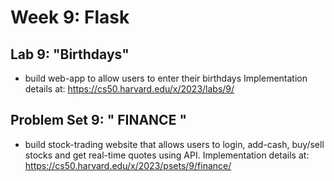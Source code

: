 # Week 9: Flask


## Lab 9: "Birthdays"
- build web-app to allow users to enter their birthdays
Implementation details at: https://cs50.harvard.edu/x/2023/labs/9/

## Problem Set 9: " FINANCE "
- build stock-trading website that allows users to login, add-cash, buy/sell stocks and get real-time quotes using API.
Implementation details at: https://cs50.harvard.edu/x/2023/psets/9/finance/
